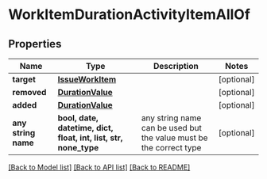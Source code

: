 # WorkItemDurationActivityItemAllOf


## Properties
Name | Type | Description | Notes
------------ | ------------- | ------------- | -------------
**target** | [**IssueWorkItem**](IssueWorkItem.md) |  | [optional] 
**removed** | [**DurationValue**](DurationValue.md) |  | [optional] 
**added** | [**DurationValue**](DurationValue.md) |  | [optional] 
**any string name** | **bool, date, datetime, dict, float, int, list, str, none_type** | any string name can be used but the value must be the correct type | [optional]

[[Back to Model list]](../README.md#documentation-for-models) [[Back to API list]](../README.md#documentation-for-api-endpoints) [[Back to README]](../README.md)



